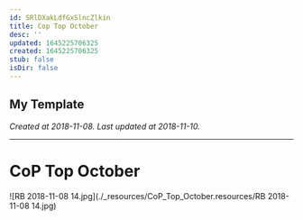 ```yaml
---
id: SRlDXakLdfGxSlncZlkin
title: Cop Top October
desc: ''
updated: 1645225706325
created: 1645225706325
stub: false
isDir: false
---
```

My Template
---

_Created at 2018-11-08._
_Last updated at 2018-11-10._




---

# CoP Top October


![RB 2018-11-08 14.jpg](./_resources/CoP_Top_October.resources/RB 2018-11-08 14.jpg)

